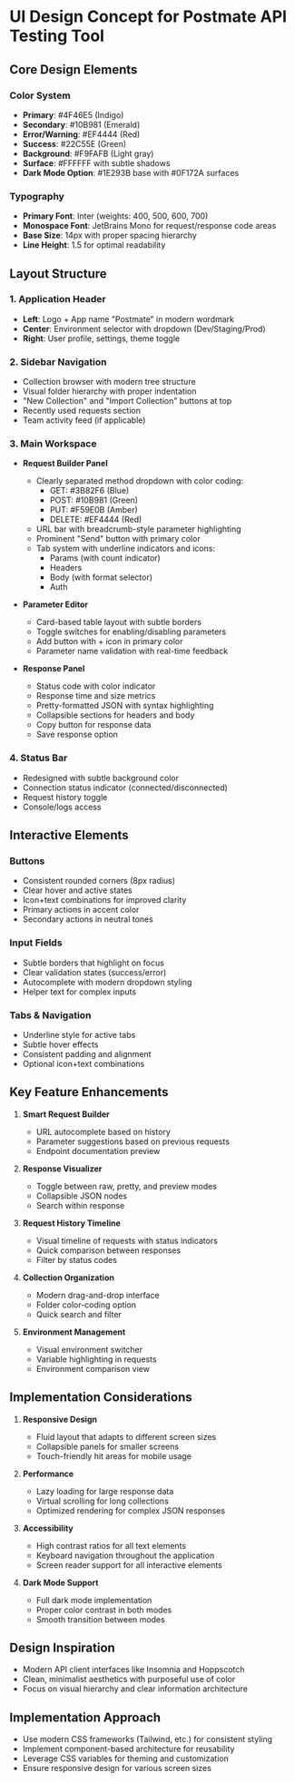 # UI Design Concept for Postmate API Testing Tool

## Core Design Elements

### Color System
- **Primary**: #4F46E5 (Indigo)
- **Secondary**: #10B981 (Emerald)
- **Error/Warning**: #EF4444 (Red)
- **Success**: #22C55E (Green)
- **Background**: #F9FAFB (Light gray)
- **Surface**: #FFFFFF with subtle shadows
- **Dark Mode Option**: #1E293B base with #0F172A surfaces

### Typography
- **Primary Font**: Inter (weights: 400, 500, 600, 700)
- **Monospace Font**: JetBrains Mono for request/response code areas
- **Base Size**: 14px with proper spacing hierarchy 
- **Line Height**: 1.5 for optimal readability

## Layout Structure

### 1. Application Header
- **Left**: Logo + App name "Postmate" in modern wordmark
- **Center**: Environment selector with dropdown (Dev/Staging/Prod)
- **Right**: User profile, settings, theme toggle

### 2. Sidebar Navigation
- Collection browser with modern tree structure
- Visual folder hierarchy with proper indentation
- "New Collection" and "Import Collection" buttons at top
- Recently used requests section
- Team activity feed (if applicable)

### 3. Main Workspace
- **Request Builder Panel**
  - Clearly separated method dropdown with color coding:
    - GET: #3B82F6 (Blue)
    - POST: #10B981 (Green)
    - PUT: #F59E0B (Amber)
    - DELETE: #EF4444 (Red)
  - URL bar with breadcrumb-style parameter highlighting
  - Prominent "Send" button with primary color
  - Tab system with underline indicators and icons:
    - Params (with count indicator)
    - Headers
    - Body (with format selector)
    - Auth
  
- **Parameter Editor**
  - Card-based table layout with subtle borders
  - Toggle switches for enabling/disabling parameters
  - Add button with + icon in primary color
  - Parameter name validation with real-time feedback

- **Response Panel**
  - Status code with color indicator
  - Response time and size metrics
  - Pretty-formatted JSON with syntax highlighting
  - Collapsible sections for headers and body
  - Copy button for response data
  - Save response option

### 4. Status Bar
- Redesigned with subtle background color
- Connection status indicator (connected/disconnected)
- Request history toggle
- Console/logs access

## Interactive Elements

### Buttons
- Consistent rounded corners (8px radius)
- Clear hover and active states
- Icon+text combinations for improved clarity
- Primary actions in accent color
- Secondary actions in neutral tones

### Input Fields
- Subtle borders that highlight on focus
- Clear validation states (success/error)
- Autocomplete with modern dropdown styling
- Helper text for complex inputs

### Tabs & Navigation
- Underline style for active tabs
- Subtle hover effects
- Consistent padding and alignment
- Optional icon+text combinations

## Key Feature Enhancements

1. **Smart Request Builder**
   - URL autocomplete based on history
   - Parameter suggestions based on previous requests
   - Endpoint documentation preview

2. **Response Visualizer**
   - Toggle between raw, pretty, and preview modes
   - Collapsible JSON nodes
   - Search within response

3. **Request History Timeline**
   - Visual timeline of requests with status indicators
   - Quick comparison between responses
   - Filter by status codes

4. **Collection Organization**
   - Modern drag-and-drop interface
   - Folder color-coding option
   - Quick search and filter

5. **Environment Management**
   - Visual environment switcher
   - Variable highlighting in requests
   - Environment comparison view

## Implementation Considerations

1. **Responsive Design**
   - Fluid layout that adapts to different screen sizes
   - Collapsible panels for smaller screens
   - Touch-friendly hit areas for mobile usage

2. **Performance**
   - Lazy loading for large response data
   - Virtual scrolling for long collections
   - Optimized rendering for complex JSON responses

3. **Accessibility**
   - High contrast ratios for all text elements
   - Keyboard navigation throughout the application
   - Screen reader support for all interactive elements

4. **Dark Mode Support**
   - Full dark mode implementation
   - Proper color contrast in both modes
   - Smooth transition between modes

## Design Inspiration
- Modern API client interfaces like Insomnia and Hoppscotch
- Clean, minimalist aesthetics with purposeful use of color
- Focus on visual hierarchy and clear information architecture

## Implementation Approach
- Use modern CSS frameworks (Tailwind, etc.) for consistent styling
- Implement component-based architecture for reusability
- Leverage CSS variables for theming and customization
- Ensure responsive design for various screen sizes
